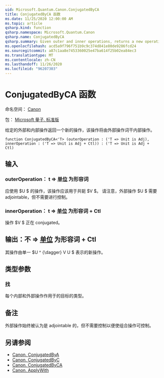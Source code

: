 ```yaml
---
uid: Microsoft.Quantum.Canon.ConjugatedByCA
title: ConjugatedByCA 函数
ms.date: 11/25/2020 12:00:00 AM
ms.topic: article
qsharp.kind: function
qsharp.namespace: Microsoft.Quantum.Canon
qsharp.name: ConjugatedByCA
qsharp.summary: Given outer and inner operations, returns a new operation that conjugates the inner operation by the outer operation.
ms.openlocfilehash: acd5a9f796f751b9c9c374d841e80de9286fcd24
ms.sourcegitcommit: a87c1aa8e7453360025e47ba614f25b02ea84ec3
ms.translationtype: MT
ms.contentlocale: zh-CN
ms.lasthandoff: 11/26/2020
ms.locfileid: "96207303"
---
```

# <a name="conjugatedbyca-function"></a>ConjugatedByCA 函数

命名空间： [Canon](xref:Microsoft.Quantum.Canon)

包： [Microsoft 量子. 标准版](https://nuget.org/packages/Microsoft.Quantum.Standard)


给定的外部和内部操作返回一个新的操作，该操作将由外部操作词干内部操作。

```qsharp
function ConjugatedByCA<'T> (outerOperation : ('T => Unit is Adj), innerOperation : ('T => Unit is Adj + Ctl)) : ('T => Unit is Adj + Ctl)
```


## <a name="input"></a>输入

### <a name="outeroperation--t--unit--is-adj"></a>outerOperation： t => [单位](xref:microsoft.quantum.lang-ref.unit)  为形容词

应使用 $U $ 的操作，该操作应该用于共轭 $V $。 请注意，外部操作 $U $ 需要 adjointable，但不需要进行控制。


### <a name="inneroperation--t--unit--is-adj--ctl"></a>innerOperation： t => [单位](xref:microsoft.quantum.lang-ref.unit)  为形容词 + Ctl

操作 $V $ 正在 conjugated。



## <a name="output--t--unit--is-adj--ctl"></a>输出：不 => [单位](xref:microsoft.quantum.lang-ref.unit)  为形容词 + Ctl

其操作由单一 $U ^ {\dagger} V U $ 表示的新操作。

## <a name="type-parameters"></a>类型参数

### <a name="t"></a>找

每个内部和外部操作作用于的目标的类型。

## <a name="remarks"></a>备注

外部操作始终被认为是 adjointable 的，但不需要控制以便使组合操作可控制。

## <a name="see-also"></a>另请参阅

- [Canon. ConjugatedByA](xref:Microsoft.Quantum.Canon.ConjugatedByA)
- [Canon. ConjugatedByC](xref:Microsoft.Quantum.Canon.ConjugatedByC)
- [Canon. ConjugatedByCA](xref:Microsoft.Quantum.Canon.ConjugatedByCA)
- [Canon. ApplyWith](xref:Microsoft.Quantum.Canon.ApplyWith)